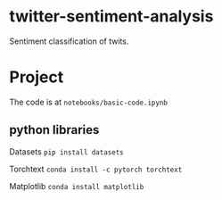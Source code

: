 # twitter-sentiment-analysis
Sentiment classification of twits.

# Project
The code is at `notebooks/basic-code.ipynb`

## python libraries
Datasets
`pip install datasets`

Torchtext
`conda install -c pytorch torchtext`

Matplotlib
`conda install matplotlib`